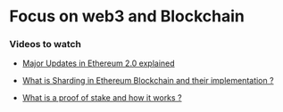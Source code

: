 # Focus on web3 and Blockchain 

### Videos to watch

- [ Major Updates in Ethereum 2.0 explained ](https://youtu.be/pycVClxWUN8)

- [ What is Sharding in Ethereum Blockchain and their implementation ? ](https://youtu.be/SZpjvWMfgDA)

- [ What is a proof of stake and how it works ? ](https://youtu.be/x83EVUZ_EWo)

